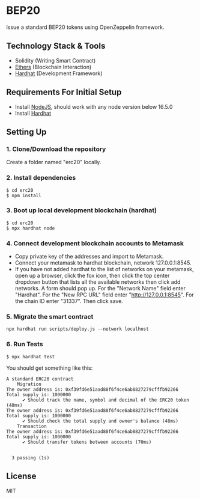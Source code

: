 # BEP20

Issue a standard BEP20 tokens using OpenZeppelin framework.

## Technology Stack & Tools

- Solidity (Writing Smart Contract)
- [Ethers](https://docs.ethers.io/v5/) (Blockchain Interaction)
- [Hardhat](https://hardhat.org/) (Development Framework)

## Requirements For Initial Setup
- Install [NodeJS](https://nodejs.org/en/), should work with any node version below 16.5.0
- Install [Hardhat](https://hardhat.org/)

## Setting Up
### 1. Clone/Download the repository

Create a folder named "erc20" locally.

### 2. Install dependencies
```
$ cd erc20
$ npm install
```
### 3. Boot up local development blockchain (hardhat)
```
$ cd erc20
$ npx hardhat node
```

### 4. Connect development blockchain accounts to Metamask
- Copy private key of the addresses and import to Metamask.
- Connect your metamask to hardhat blockchain, network 127.0.0.1:8545.
- If you have not added hardhat to the list of networks on your metamask, open up a browser, click the fox icon, then click the top center dropdown button that lists all the available networks then click add networks. A form should pop up. For the "Network Name" field enter "Hardhat". For the "New RPC URL" field enter "http://127.0.0.1:8545". For the chain ID enter "31337". Then click save.  


### 5. Migrate the smart contract
`npx hardhat run scripts/deploy.js --network localhost`

### 6. Run Tests
`$ npx hardhat test`

You should get something like this:

```
A standard ERC20 contract
    Migration
The owner address is: 0xf39fd6e51aad88f6f4ce6ab8827279cfffb92266
Total supply is: 1000000
      ✔ Should track the name, symbol and decimal of the ERC20 token (48ms)
The owner address is: 0xf39fd6e51aad88f6f4ce6ab8827279cfffb92266
Total supply is: 1000000
      ✔ Should check the total supply and owner's balance (48ms)
    Transaction
The owner address is: 0xf39fd6e51aad88f6f4ce6ab8827279cfffb92266
Total supply is: 1000000
      ✔ Should transfer tokens between accounts (70ms)


  3 passing (1s)
```

License
----
MIT
